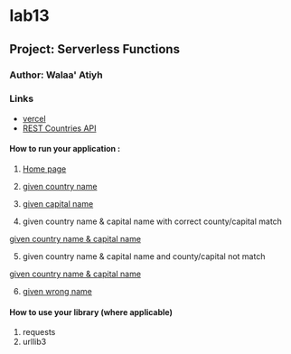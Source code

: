 # lab13 

## Project: Serverless Functions

### Author: Walaa' Atiyh

### Links 

- [vercel](https://vercel.com/docs/concepts/get-started/deploy)
- [ REST Countries API](https://restcountries.com/#api-endpoints-v3-name)


#### How to run your application :
1. [Home page](https://capital-finder-seven-peach.vercel.app/api/capital_finder)

2. [given country name](https://capital-finder-seven-peach.vercel.app/api/capital_finder?country=jordan)

3. [given capital name](https://capital-finder-seven-peach.vercel.app/api/capital_finder?capital=amman)

4. given country name & capital name with correct county/capital match

  [given country name & capital name](https://capital-finder-seven-peach.vercel.app/api/capital_finder?capital=amman&country=jordan)

5. given country name & capital name  and  county/capital not match

  [given country name & capital name](https://capital-finder-seven-peach.vercel.app/api/capital_finder?capital=Santiago&country=jordan)

6. [given wrong name](https://capital-finder-seven-peach.vercel.app/api/capital_finder?country=amman)



#### How to use your library (where applicable)
1. requests
2. urllib3

